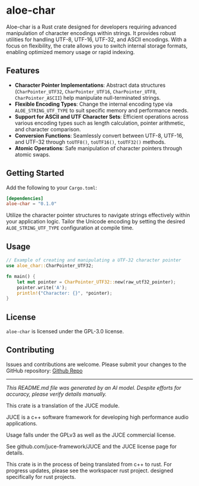 # aloe-char

Aloe-char is a Rust crate designed for developers requiring advanced manipulation of character encodings within strings. It provides robust utilities for handling UTF-8, UTF-16, UTF-32, and ASCII encodings. With a focus on flexibility, the crate allows you to switch internal storage formats, enabling optimized memory usage or rapid indexing.

## Features

- **Character Pointer Implementations**: Abstract data structures (`CharPointer_UTF32`, `CharPointer_UTF16`, `CharPointer_UTF8`, `CharPointer_ASCII`) help manipulate null-terminated strings.
- **Flexible Encoding Types**: Change the internal encoding type via `ALOE_STRING_UTF_TYPE` to suit specific memory and performance needs.
- **Support for ASCII and UTF Character Sets**: Efficient operations across various encoding types such as length calculation, pointer arithmetic, and character comparison.
- **Conversion Functions**: Seamlessly convert between UTF-8, UTF-16, and UTF-32 through `toUTF8()`, `toUTF16()`, `toUTF32()` methods.
- **Atomic Operations**: Safe manipulation of character pointers through atomic swaps.

## Getting Started

Add the following to your `Cargo.toml`:

```toml
[dependencies]
aloe-char = "0.1.0"
```

Utilize the character pointer structures to navigate strings effectively within your application logic. Tailor the Unicode encoding by setting the desired `ALOE_STRING_UTF_TYPE` configuration at compile time.

## Usage

```rust
// Example of creating and manipulating a UTF-32 character pointer
use aloe_char::CharPointer_UTF32;

fn main() {
    let mut pointer = CharPointer_UTF32::new(raw_utf32_pointer);
    pointer.write('A');
    println!("Character: {}", *pointer);
}
```

## License

`aloe-char` is licensed under the GPL-3.0 license.

## Contributing
Issues and contributions are welcome. Please submit your changes to the GitHub repository: [Github Repo](https://github.com/klebs6/aloe-rs)

---

*This README.md file was generated by an AI model. Despite efforts for accuracy, please verify details manually.*

This crate is a translation of the JUCE module.

JUCE is a c++ software framework for developing high performance audio applications.

Usage falls under the GPLv3 as well as the JUCE commercial license.

See github.com/juce-framework/JUCE and the JUCE license page for details.

This crate is in the process of being translated from c++ to rust. For progress updates, please see the workspacer rust project. designed specifically for rust projects.
